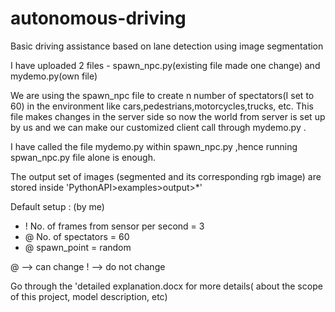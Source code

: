 # autonomous-driving
Basic driving assistance based on lane detection using image segmentation

I have uploaded 2 files - spawn_npc.py(existing file made one change) and mydemo.py(own file)

We are using the spawn_npc file to create n number of spectators(I set to 60) in the environment like cars,pedestrians,motorcycles,trucks, etc. This file makes changes in the server side so now the world from server is set up by us and we can make our customized client call through mydemo.py .

I have called the file mydemo.py within spawn_npc.py ,hence running spwan_npc.py file alone is enough.

The output set of images (segmented and its corresponding rgb image) are stored inside 'PythonAPI>examples>output>*'

Default setup : (by me)

* ! No. of frames from sensor per second = 3     
* @ No. of spectators = 60
* @ spawn_point = random

@ --> can change
! --> do not change



Go through the 'detailed explanation.docx for more details( about the scope of this project, model description, etc)
